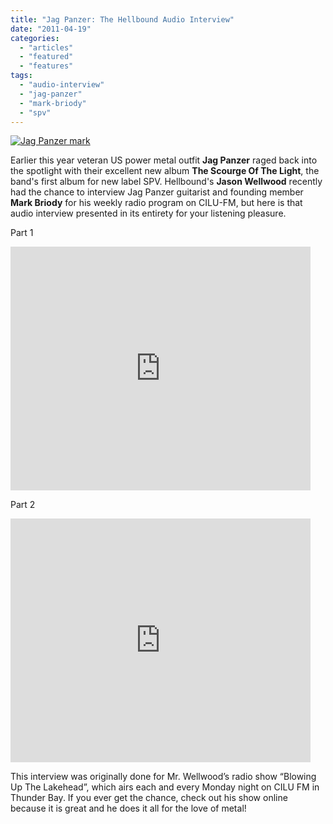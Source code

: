 ```yaml
---
title: "Jag Panzer: The Hellbound Audio Interview"
date: "2011-04-19"
categories: 
  - "articles"
  - "featured"
  - "features"
tags: 
  - "audio-interview"
  - "jag-panzer"
  - "mark-briody"
  - "spv"
---
```


[![](http://www.hellbound.ca/wp-content/uploads/2011/04/Jag-Panzer-mark.jpg "Jag Panzer mark")](http://www.hellbound.ca/wp-content/uploads/2011/04/Jag-Panzer-mark.jpg)

Earlier this year veteran US power metal outfit **Jag Panzer** raged back into the spotlight with their excellent new album **The Scourge Of The Light**, the band's first album for new label SPV. Hellbound's **Jason Wellwood** recently had the chance to interview Jag Panzer guitarist and founding member **Mark Briody** for his weekly radio program on CILU-FM, but here is that audio interview presented in its entirety for your listening pleasure.

Part 1 

<iframe title="YouTube video player" width="480" height="390" src="http://www.youtube.com/embed/D5efjQt0mGc" frameborder="0" allowfullscreen></iframe>

Part 2 

<iframe title="YouTube video player" width="480" height="390" src="http://www.youtube.com/embed/b_kxmLZL53s" frameborder="0" allowfullscreen></iframe>

This interview was originally done for Mr. Wellwood’s radio show “Blowing Up The Lakehead”, which airs each and every Monday night on CILU FM in Thunder Bay. If you ever get the chance, check out his show online because it is great and he does it all for the love of metal!
